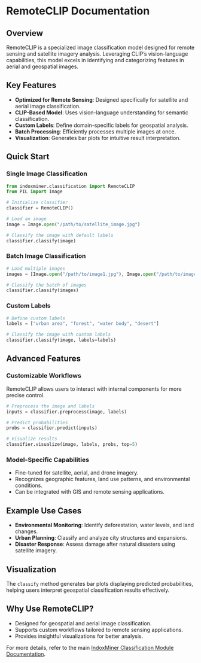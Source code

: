 # RemoteCLIP Documentation 

## Overview
RemoteCLIP is a specialized image classification model designed for remote sensing and satellite imagery analysis. Leveraging CLIP’s vision-language capabilities, this model excels in identifying and categorizing features in aerial and geospatial images.

## Key Features
- **Optimized for Remote Sensing**: Designed specifically for satellite and aerial image classification.
- **CLIP-Based Model**: Uses vision-language understanding for semantic classification.
- **Custom Labels**: Define domain-specific labels for geospatial analysis.
- **Batch Processing**: Efficiently processes multiple images at once.
- **Visualization**: Generates bar plots for intuitive result interpretation.

## Quick Start  

### Single Image Classification
```python
from indoxminer.classification import RemoteCLIP
from PIL import Image

# Initialize classifier
classifier = RemoteCLIP()

# Load an image
image = Image.open("/path/to/satellite_image.jpg")

# Classify the image with default labels
classifier.classify(image)
```

### Batch Image Classification
```python
# Load multiple images
images = [Image.open("/path/to/image1.jpg"), Image.open("/path/to/image2.jpg")]

# Classify the batch of images
classifier.classify(images)
```

### Custom Labels
```python
# Define custom labels
labels = ["urban area", "forest", "water body", "desert"]

# Classify the image with custom labels
classifier.classify(image, labels=labels)
```

## Advanced Features

### Customizable Workflows
RemoteCLIP allows users to interact with internal components for more precise control.
```python
# Preprocess the image and labels
inputs = classifier.preprocess(image, labels)

# Predict probabilities
probs = classifier.predict(inputs)

# Visualize results
classifier.visualize(image, labels, probs, top=5)
```

### Model-Specific Capabilities
- Fine-tuned for satellite, aerial, and drone imagery.
- Recognizes geographic features, land use patterns, and environmental conditions.
- Can be integrated with GIS and remote sensing applications.

## Example Use Cases
- **Environmental Monitoring**: Identify deforestation, water levels, and land changes.
- **Urban Planning**: Classify and analyze city structures and expansions.
- **Disaster Response**: Assess damage after natural disasters using satellite imagery.

## Visualization
The `classify` method generates bar plots displaying predicted probabilities, helping users interpret geospatial classification results effectively.

## Why Use RemoteCLIP?
- Designed for geospatial and aerial image classification.
- Supports custom workflows tailored to remote sensing applications.
- Provides insightful visualizations for better analysis.

For more details, refer to the main [IndoxMiner Classification Module Documentation](../Classification_Module.md).

